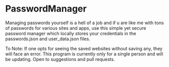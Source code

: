 # PasswordManager
Managing passwords yourself is a hell of a job and if u are like me with tons of passwords for various sites and apps, use this simple yet secure password manager which locally stores your credentials in the passwords.json and user_data.json files.

To Note:
If one opts for seeing the saved websites without saving any, they will face an error.
This program is currently only for a single person and will be updating.
Open to suggestions and pull requests.
